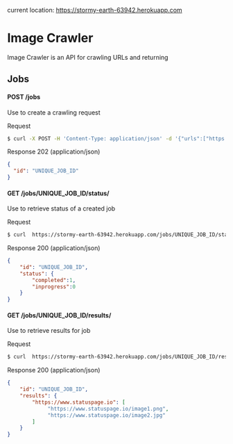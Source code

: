current location: https://stormy-earth-63942.herokuapp.com
# Image Crawler
Image Crawler is an API for crawling URLs and returning

## Jobs
#### POST /jobs
Use to create a crawling request

Request
```bash
$ curl -X POST -H 'Content-Type: application/json' -d '{"urls":["https://www.statuspage.io"]}' https://stormy-earth-63942.herokuapp.com/jobs
```

Response 202 (application/json)
```json
{
  "id": "UNIQUE_JOB_ID"
}
```
#### GET /jobs/UNIQUE_JOB_ID/status/
Use to retrieve status of a created job

Request
```bash
$ curl  https://stormy-earth-63942.herokuapp.com/jobs/UNIQUE_JOB_ID/status
```

Response 200 (application/json)
```json
{
    "id": "UNIQUE_JOB_ID",
    "status": {
        "completed":1,
        "inprogress":0
    }
}
```

#### GET /jobs/UNIQUE_JOB_ID/results/
Use to retrieve results for job

Request
```bash
$ curl  https://stormy-earth-63942.herokuapp.com/jobs/UNIQUE_JOB_ID/results
```

Response 200 (application/json)
```json
{
    "id": "UNIQUE_JOB_ID",
    "results": {
        "https://www.statuspage.io": [
             "https://www.statuspage.io/image1.png",
             "https://www.statuspage.io/image2.jpg"
        ]
    }
}
```


